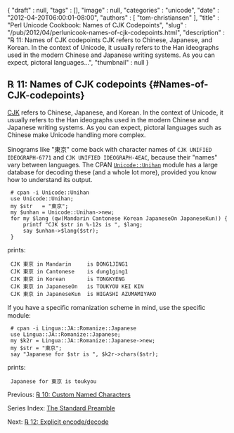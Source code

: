 {
   "draft" : null,
   "tags" : [],
   "image" : null,
   "categories" : "unicode",
   "date" : "2012-04-20T06:00:01-08:00",
   "authors" : [
      "tom-christiansen"
   ],
   "title" : "Perl Unicode Cookbook: Names of CJK Codepoints",
   "slug" : "/pub/2012/04/perlunicook-names-of-cjk-codepoints.html",
   "description" : "℞ 11: Names of CJK codepoints CJK refers to Chinese, Japanese, and Korean. In the context of Unicode, it usually refers to the Han ideographs used in the modern Chinese and Japanese writing systems. As you can expect, pictoral languages...",
   "thumbnail" : null
}





℞ 11: Names of CJK codepoints {#Names-of-CJK-codepoints}
-----------------------------

[CJK](http://www.unicode.org/faq/han_cjk.html) refers to Chinese,
Japanese, and Korean. In the context of Unicode, it usually refers to
the Han ideographs used in the modern Chinese and Japanese writing
systems. As you can expect, pictoral languages such as Chinese make
Unicode handling more complex.

Sinograms like "東京" come back with character names of
`CJK UNIFIED IDEOGRAPH-6771` and `CJK UNIFIED IDEOGRAPH-4EAC`, because
their "names" vary between languages. The CPAN
[`Unicode::Unihan`](http://search.cpan.org/perldoc?Unicode::Unihan)
module has a large database for decoding these (and a whole lot more),
provided you know how to understand its output.

     # cpan -i Unicode::Unihan
     use Unicode::Unihan;
     my $str   = "東京";
     my $unhan = Unicode::Unihan->new;
     for my $lang (qw(Mandarin Cantonese Korean JapaneseOn JapaneseKun)) {
         printf "CJK $str in %-12s is ", $lang;
         say $unhan->$lang($str);
     }

prints:

     CJK 東京 in Mandarin     is DONG1JING1
     CJK 東京 in Cantonese    is dung1ging1
     CJK 東京 in Korean       is TONGKYENG
     CJK 東京 in JapaneseOn   is TOUKYOU KEI KIN
     CJK 東京 in JapaneseKun  is HIGASHI AZUMAMIYAKO

If you have a speciﬁc romanization scheme in mind, use the speciﬁc
module:

     # cpan -i Lingua::JA::Romanize::Japanese
     use Lingua::JA::Romanize::Japanese;
     my $k2r = Lingua::JA::Romanize::Japanese->new;
     my $str = "東京";
     say "Japanese for $str is ", $k2r->chars($str);

prints:

     Japanese for 東京 is toukyou

Previous: [℞ 10: Custom Named
Characters](/media/_pub_2012_04_perlunicook-names-of-cjk-codepoints/perlunicook-custom-named-characters.html)

Series Index: [The Standard
Preamble](/media/_pub_2012_04_perlunicook-names-of-cjk-codepoints/perlunicook-standard-preamble.html)

Next: [℞ 12: Explicit
encode/decode](/media/_pub_2012_04_perlunicook-names-of-cjk-codepoints/perlunicook-explicit-encode-decode.html)


